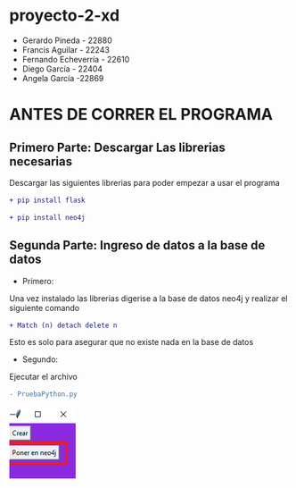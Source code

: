 # proyecto-2-xd
- Gerardo Pineda - 22880
- Francis Aguilar - 22243
- Fernando Echeverría - 22610
- Diego García - 22404
- Angela García -22869

# ANTES DE CORRER EL PROGRAMA
## Primero Parte: Descargar Las librerias necesarias

Descargar las siguientes librerias para poder empezar a usar el programa

```diff 
+ pip install flask 
 ```
 ```diff 
+ pip install neo4j
 ```
## Segunda Parte: Ingreso de datos a la base de datos
- Primero:


Una vez instalado las librerias digerise a la base de datos neo4j y realizar el siguiente comando
```diff 
+ Match (n) detach delete n
 ```
  Esto es solo para asegurar que no existe nada en la base de datos
 
 - Segundo:

Ejecutar el archivo
 ```diff 
- PruebaPython.py
 ```

![Una vez abierto seleccionar el boton que dice Poner en neo4j](https://github.com/angelargd8/proyecto-2-xd/blob/main/assets/BaseDeDatos.png)
